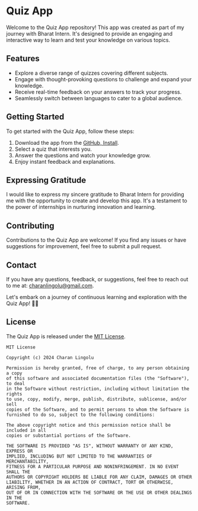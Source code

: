 # Quiz App

Welcome to the Quiz App repository! This app was created as part of my journey with Bharat Intern. It's designed to provide an engaging and interactive way to learn and test your knowledge on various topics.

## Features

- Explore a diverse range of quizzes covering different subjects.
- Engage with thought-provoking questions to challenge and expand your knowledge.
- Receive real-time feedback on your answers to track your progress.
- Seamlessly switch between languages to cater to a global audience.

## Getting Started

To get started with the Quiz App, follow these steps:

1. Download the app from the [GitHub, Install](https://github.com/CharanLingolu/QuizApp/blob/main/Quiz-App.apk).
2. Select a quiz that interests you.
3. Answer the questions and watch your knowledge grow.
4. Enjoy instant feedback and explanations.

## Expressing Gratitude

I would like to express my sincere gratitude to Bharat Intern for providing me with the opportunity to create and develop this app. It's a testament to the power of internships in nurturing innovation and learning.

## Contributing

Contributions to the Quiz App are welcome! If you find any issues or have suggestions for improvement, feel free to submit a pull request.

## Contact

If you have any questions, feedback, or suggestions, feel free to reach out to me at: charanlingolu@gmail.com.

Let's embark on a journey of continuous learning and exploration with the Quiz App! 🚀📱

## License

The Quiz App is released under the [MIT License](LICENSE).

```
MIT License

Copyright (c) 2024 Charan Lingolu

Permission is hereby granted, free of charge, to any person obtaining a copy
of this software and associated documentation files (the "Software"), to deal
in the Software without restriction, including without limitation the rights
to use, copy, modify, merge, publish, distribute, sublicense, and/or sell
copies of the Software, and to permit persons to whom the Software is
furnished to do so, subject to the following conditions:

The above copyright notice and this permission notice shall be included in all
copies or substantial portions of the Software.

THE SOFTWARE IS PROVIDED "AS IS", WITHOUT WARRANTY OF ANY KIND, EXPRESS OR
IMPLIED, INCLUDING BUT NOT LIMITED TO THE WARRANTIES OF MERCHANTABILITY,
FITNESS FOR A PARTICULAR PURPOSE AND NONINFRINGEMENT. IN NO EVENT SHALL THE
AUTHORS OR COPYRIGHT HOLDERS BE LIABLE FOR ANY CLAIM, DAMAGES OR OTHER
LIABILITY, WHETHER IN AN ACTION OF CONTRACT, TORT OR OTHERWISE, ARISING FROM,
OUT OF OR IN CONNECTION WITH THE SOFTWARE OR THE USE OR OTHER DEALINGS IN THE
SOFTWARE.
```
